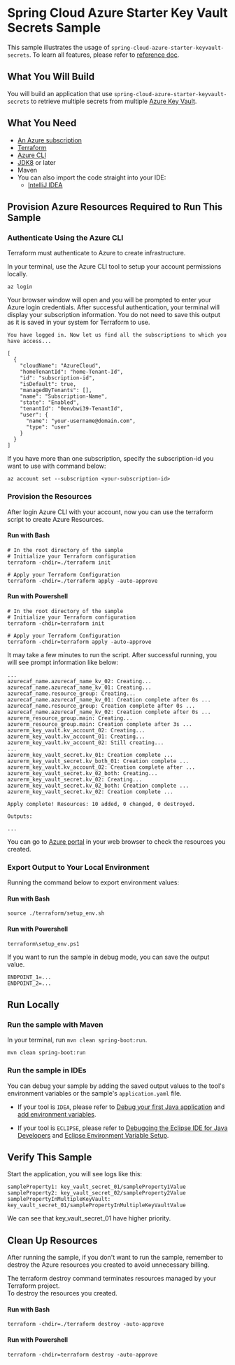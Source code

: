 # Spring Cloud Azure Starter Key Vault Secrets Sample 

This sample illustrates the usage of `spring-cloud-azure-starter-keyvault-secrets`. To learn all features, please refer to [reference doc](https://microsoft.github.io/spring-cloud-azure/4.2.0/reference/html/index.html).

## What You Will Build

You will build an application that use `spring-cloud-azure-starter-keyvault-secrets` to retrieve multiple secrets from multiple [Azure Key Vault](https://azure.microsoft.com/services/key-vault/).

## What You Need

- [An Azure subscription](https://azure.microsoft.com/free/)
- [Terraform](https://www.terraform.io/)
- [Azure CLI](https://docs.microsoft.com/cli/azure/install-azure-cli)
- [JDK8](https://www.oracle.com/java/technologies/downloads/) or later
- Maven
- You can also import the code straight into your IDE:
    - [IntelliJ IDEA](https://www.jetbrains.com/idea/download)

## Provision Azure Resources Required to Run This Sample

### Authenticate Using the Azure CLI
Terraform must authenticate to Azure to create infrastructure.

In your terminal, use the Azure CLI tool to setup your account permissions locally.

```shell
az login
```

Your browser window will open and you will be prompted to enter your Azure login credentials. After successful authentication, your terminal will display your subscription information. You do not need to save this output as it is saved in your system for Terraform to use.

```shell
You have logged in. Now let us find all the subscriptions to which you have access...

[
  {
    "cloudName": "AzureCloud",
    "homeTenantId": "home-Tenant-Id",
    "id": "subscription-id",
    "isDefault": true,
    "managedByTenants": [],
    "name": "Subscription-Name",
    "state": "Enabled",
    "tenantId": "0envbwi39-TenantId",
    "user": {
      "name": "your-username@domain.com",
      "type": "user"
    }
  }
]
```

If you have more than one subscription, specify the subscription-id you want to use with command below: 
```shell
az account set --subscription <your-subscription-id>
```

### Provision the Resources
After login Azure CLI with your account, now you can use the terraform script to create Azure Resources.

#### Run with Bash

```shell
# In the root directory of the sample
# Initialize your Terraform configuration
terraform -chdir=./terraform init

# Apply your Terraform Configuration
terraform -chdir=./terraform apply -auto-approve

```

#### Run with Powershell

```shell
# In the root directory of the sample
# Initialize your Terraform configuration
terraform -chdir=terraform init

# Apply your Terraform Configuration
terraform -chdir=terraform apply -auto-approve

```

It may take a few minutes to run the script. After successful running, you will see prompt information like below:

```shell
...
azurecaf_name.azurecaf_name_kv_02: Creating...
azurecaf_name.azurecaf_name_kv_01: Creating...
azurecaf_name.resource_group: Creating...
azurecaf_name.azurecaf_name_kv_01: Creation complete after 0s ...
azurecaf_name.resource_group: Creation complete after 0s ...
azurecaf_name.azurecaf_name_kv_02: Creation complete after 0s ...
azurerm_resource_group.main: Creating...
azurerm_resource_group.main: Creation complete after 3s ...
azurerm_key_vault.kv_account_02: Creating...
azurerm_key_vault.kv_account_01: Creating...
azurerm_key_vault.kv_account_02: Still creating... 
...
azurerm_key_vault_secret.kv_01: Creation complete ...
azurerm_key_vault_secret.kv_both_01: Creation complete ...
azurerm_key_vault.kv_account_02: Creation complete after ...
azurerm_key_vault_secret.kv_02_both: Creating...
azurerm_key_vault_secret.kv_02: Creating...
azurerm_key_vault_secret.kv_02_both: Creation complete ...
azurerm_key_vault_secret.kv_02: Creation complete ...

Apply complete! Resources: 10 added, 0 changed, 0 destroyed.

Outputs:

...

```

You can go to [Azure portal](https://ms.portal.azure.com/) in your web browser to check the resources you created.

### Export Output to Your Local Environment
Running the command below to export environment values:

#### Run with Bash

```shell
source ./terraform/setup_env.sh
```

#### Run with Powershell

```shell
terraform\setup_env.ps1
```

If you want to run the sample in debug mode, you can save the output value.

```shell
ENDPOINT_1=...
ENDPOINT_2=...
```

## Run Locally

### Run the sample with Maven

In your terminal, run `mvn clean spring-boot:run`.

```shell
mvn clean spring-boot:run
```

### Run the sample in IDEs

You can debug your sample by adding the saved output values to the tool's environment variables or the sample's `application.yaml` file.

* If your tool is `IDEA`, please refer to [Debug your first Java application](https://www.jetbrains.com/help/idea/debugging-your-first-java-application.html) and [add environment variables](https://www.jetbrains.com/help/objc/add-environment-variables-and-program-arguments.html#add-environment-variables).

* If your tool is `ECLIPSE`, please refer to [Debugging the Eclipse IDE for Java Developers](https://www.eclipse.org/community/eclipse_newsletter/2017/june/article1.php) and [Eclipse Environment Variable Setup](https://examples.javacodegeeks.com/desktop-java/ide/eclipse/eclipse-environment-variable-setup-example/).

## Verify This Sample

Start the application, you will see logs like this:
```text
sampleProperty1: key_vault_secret_01/sampleProperty1Value
sampleProperty2: key_vault_secret_02/sampleProperty2Value
samplePropertyInMultipleKeyVault: key_vault_secret_01/samplePropertyInMultipleKeyVaultValue
```

We can see that key_vault_secret_01 have higher priority.

## Clean Up Resources
After running the sample, if you don't want to run the sample, remember to destroy the Azure resources you created to avoid unnecessary billing.

The terraform destroy command terminates resources managed by your Terraform project.   
To destroy the resources you created.

#### Run with Bash

```shell
terraform -chdir=./terraform destroy -auto-approve
```

#### Run with Powershell

```shell
terraform -chdir=terraform destroy -auto-approve
```
